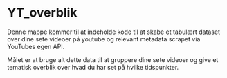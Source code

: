 # YT_overblik

Denne mappe kommer til at indeholde kode til at skabe et tabulært dataset over dine sete videoer på youtube og relevant metadata scrapet via YouTubes egen API. 

Målet er at bruge alt dette data til at gruppere dine sete videoer og give et tematisk overblik over hvad du har set på hvilke tidspunkter. 


